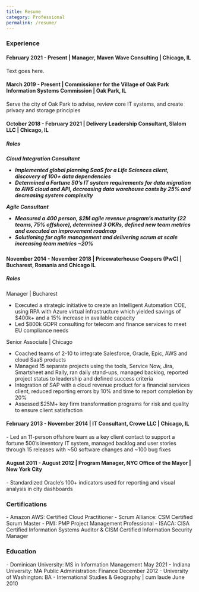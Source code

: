 ```yaml
---
title: Resume
category: Professional
permalink: /resume/
---
```

<h3>Experience</h3>

<h4>February 2021 - Present | Manager, Maven Wave Consulting | Chicago, IL</h4>
Text goes here.

<h4>March 2019 - Present | Commissioner for the Village of Oak Park Information Systems Commission | Oak Park, IL</h4>
Serve the city of Oak Park to advise, review core IT systems, and create privacy and storage principles

<h4>October 2018 - February 2021 | Delivery Leadership Consultant, Slalom LLC | Chicago, IL</h4>

<h5>Roles<h5/>

Cloud Integration Consultant
- Implemented global planning SaaS for a Life Sciences client, discovery of 100+ data dependencies
- Determined a Fortune 50’s IT system requirements for data migration to AWS cloud and API, decreasing data warehouse costs by 25% and decreasing system complexity

Agile Consultant
- Measured a 400 person, $2M agile revenue program’s maturity (22 teams, 75% offshore), determined 3 OKRs, defined new team metrics and executed an improvement roadmap
- Solutioning for agile management and delivering scrum at scale increasing team metrics ~20%

<h4>November 2014 - November 2018 | Pricewaterhouse Coopers (PwC) | Bucharest, Romania and Chicago IL</h4>

<h5>Roles</h5>

Manager | Bucharest
- Executed a strategic initiative to create an Intelligent Automation COE, using RPA with Azure virtual infrastructure which yielded savings of $400k+ and a 15% increase in available capacity
- Led $800k GDPR consulting for telecom and finance services to meet EU compliance needs

Senior Associate | Chicago
- Coached teams of 2-10 to integrate Salesforce, Oracle, Epic, AWS and cloud SaaS products
- Managed 15 separate projects using the tools, Service Now, Jira, Smartsheet and Rally, ran daily stand-ups, managed backlog, reported project status to leadership and defined success criteria
- Integration of SAP with a cloud revenue product for a financial services client, reduced reporting errors by 10% and time to report completion by 20%
- Assessed $25M+ key firm transformation programs for risk and quality to ensure client satisfaction

<h4>February 2013 - November 2014 | IT Consultant, Crowe LLC | Chicago, IL</h4>
- Led an 11-person offshore team as a key client contact to support a fortune 500’s inventory IT system, managed backlog and user stories through 15 releases with ~50 software changes and ~100 bug fixes

<h4>August 2011 - August 2012 | Program Manager, NYC Office of the Mayor | New York City</h4>
- Standardized Oracle’s 100+ indicators used for reporting and visual analysis in city dashboards

<h3>Certifications</h3>
- Amazon AWS: Certified Cloud Practitioner
- Scrum Alliance: CSM Certified Scrum Master
- PMI: PMP Project Management Professional
- ISACA: CISA Certified Information Systems Auditor & CISM Certified Information Security Manager
<h3>Education</h3>
- Dominican University: MS in Information Management May 2021
- Indiana University: MA Public Administration: Finance December 2012
- University of Washington: BA - International Studies & Geography | cum laude June 2010
